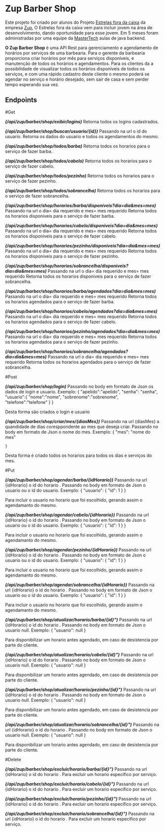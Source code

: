 # Zup Barber Shop
Este projeto foi criado por alunos do Projeto [Estrelas fora da caixa](https://www.zup.com.br/estrelas-fora-da-caixa) da empresa [Zup](https://www.zup.com.br/), O Estrelas fora da caixa vem para incluir jovem na área de desenvolvimento, dando oportunidade  para esse jovem. 
Em 5 meses foram administradas por uma equipe da [MasterTech](https://mastertech.com.br/) aulas de java backend.

**O Zup Barber Shop** é uma API Rest para gerenciamento e agendamento de horários por serviços de uma barbearia.
Para o gerente da barbearia proporciona criar horários por mês para serviços disponíveis, e manutenção de todos os horários e agendamentos.
Para os clientes da a possibilidade de visualizar todos os horários disponíveis de todos os serviços, e com uma rápido cadastro deste cliente o mesmo poderá se agendar no serviço e horário desejado, sem sair de casa e sem perder tempo esperando sua vez.

## Endpoints

#Get

**_(/api/zup/barber/shop/exibir/logins)_**
Retorna todos os logins cadastrados.

**_(/api/zup/barber/shop/buscar/usuario/{id})_**
Passando na url o id do usuario.
Retorna os dados do usuario e todos os agendamentos do mesmo.

**_(/api/zup/barber/shop/todos/barba)_**
Retorna todos os horarios para o serviço de fazer barba.

**_(/api/zup/barber/shop/todos/cabelo)_**
Retorna todos os horarios para o serviço de fazer cabelo.

**_(/api/zup/barber/shop/todos/pezinho)_**
Retorna todos os horarios para o serviço de fazer pezinho.

**_(/api/zup/barber/shop/todos/sobrancelha)_**
Retorna todos os horarios para o serviço de fazer sobrancelha.

**_(/api/zup/barber/shop/horarios/barba/disponiveis?dia=dia&mes=mes)_**
Passando na url o dia= dia requerido e mes= mes requerido
Retorna todos os horarios disponiveis para o serviço de fazer barba.

**_(/api/zup/barber/shop/horarios/cabelo/disponiveis?dia=dia&mes=mes)_**
Passando na url o dia= dia requerido e mes= mes requerido
Retorna todos os horarios disponiveis para o serviço de fazer cabelo.

**_(/api/zup/barber/shop/horarios/pezinho/disponiveis?dia=dia&mes=mes)_**
Passando na url o dia= dia requerido e mes= mes requerido
Retorna todos os horarios disponiveis para o serviço de fazer pezinho.

**_(/api/zup/barber/shop/horarios/sobrancelha/disponiveis?dia=dia&mes=mes)_**
Passando na url o dia= dia requerido e mes= mes requerido
Retorna todos os horarios disponiveis para o serviço de fazer sobrancelha.

**_(/api/zup/barber/shop/horarios/barba/agendados?dia=dia&mes=mes)_**
Passando na url o dia= dia requerido e mes= mes requerido
Retorna todos os horarios agendados para o serviço de fazer barba.

**_(/api/zup/barber/shop/horarios/cabelo/agendados?dia=dia&mes=mes)_**
Passando na url o dia= dia requerido e mes= mes requerido
Retorna todos os horarios agendados para o serviço de fazer cabelo.

**_(/api/zup/barber/shop/horarios/pezinho/agendados?dia=dia&mes=mes)_**
Passando na url o dia= dia requerido e mes= mes requerido
Retorna todos os horarios agendados para o serviço de fazer pezinho.

**_(/api/zup/barber/shop/horarios/sobrancelha/agendados?dia=dia&mes=mes)_**
Passando na url o dia= dia requerido e mes= mes requerido
Retorna todos os horarios agendados para o serviço de fazer sobrancelha.

#Post

**_(/api/zup/barber/shop/login)_**
Passando no body em formato de Json os dados de login e usuario.
Exemplo:
{
	"apelido":"apelido",
	"senha": "senha",
	"usuario":{
		"nome":"nome",
		"sobrenome":"sobrenome",
		"telefone":"telefone"
	}
}

Desta forma são criados o login e usuario

**_(/api/zup/barber/shop/criar/mes/{diasMes})_**
Passando na url {diasMes} a quandidade de dias coresppondente ao mes que deseja criar.
Passando no body em formato de Json o nome do mes.
Exemplo:
   {
        "mes": "nome do mes"
 
    }

Desta forma é criado todos os horarios para todos os dias e serviços do mes.

#Put

**_(/api/zup/barber/shop/agendar/barba/{idHorario})_**
Passando na url {idHorario} o id do horario .
Passando no body em formato de Json o usuario ou o id do usuario.
Exemplo:
{
	"usuario": {
		"id": 1
	}
}

Para incluir o usuario no horario que foi escolhido, gerando assim o agendamanto do mesmo.

**_(/api/zup/barber/shop/agendar/cabelo/{idHorario})_**
Passando na url {idHorario} o id do horario .
Passando no body em formato de Json o usuario ou o id do usuario.
Exemplo:
{
	"usuario": {
		"id": 1
	}
}

Para incluir o usuario no horario que foi escolhido, gerando assim o agendamanto do mesmo.

**_(/api/zup/barber/shop/agendar/pezinho/{idHorario})_**
Passando na url {idHorario} o id do horario .
Passando no body em formato de Json o usuario ou o id do usuario.
Exemplo:
{
	"usuario": {
		"id": 1
	}
}

Para incluir o usuario no horario que foi escolhido, gerando assim o agendamanto do mesmo.

**_(/api/zup/barber/shop/agendar/sobrancelha/{idHorario})_**
Passando na url {idHorario} o id do horario .
Passando no body em formato de Json o usuario ou o id do usuario.
Exemplo:
{
	"usuario": {
		"id": 1
	}
}

Para incluir o usuario no horario que foi escolhido, gerando assim o agendamanto do mesmo.

**_(/api/zup/barber/shop/atualizar/horario/barba/{id}")_**
Passando na url {idHorario} o id do horario .
Passando no body em formato de Json o usuario null.
Exemplo:
{
	"usuario": null
}

Para disponibilizar um horario antes agendado, em caso de desistencia por parte do cliente.

**_(/api/zup/barber/shop/atualizar/horario/cabelo/{id}")_**
Passando na url {idHorario} o id do horario .
Passando no body em formato de Json o usuario null.
Exemplo:
{
	"usuario": null
}

Para disponibilizar um horario antes agendado, em caso de desistencia por parte do cliente.

**_(/api/zup/barber/shop/atualizar/horario/pezinho/{id}")_**
Passando na url {idHorario} o id do horario .
Passando no body em formato de Json o usuario null.
Exemplo:
{
	"usuario": null
}

Para disponibilizar um horario antes agendado, em caso de desistencia por parte do cliente.

**_(/api/zup/barber/shop/atualizar/horario/sobrancelha/{id}")_**
Passando na url {idHorario} o id do horario .
Passando no body em formato de Json o usuario null.
Exemplo:
{
	"usuario": null
}

Para disponibilizar um horario antes agendado, em caso de desistencia por parte do cliente.

#Delete

**_(/api/zup/barber/shop/excluir/horario/barba/{id}")_**
Passando na url {idHorario} o id do horario .
Para excluir um horario especifico por serviço.

**_(/api/zup/barber/shop/excluir/horario/cabelo/{id}")_**
Passando na url {idHorario} o id do horario .
Para excluir um horario especifico por serviço.

**_(/api/zup/barber/shop/excluir/horario/pezinho/{id}")_**
Passando na url {idHorario} o id do horario .
Para excluir um horario especifico por serviço.

**_(/api/zup/barber/shop/excluir/horario/sobrancelha/{id}")_**
Passando na url {idHorario} o id do horario .
Para excluir um horario especifico por serviço.